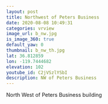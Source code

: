 ```yaml
---
layout: post
title: Northwest of Peters Business
date: 2020-08-08 10:49:31
categories: vrview
image_url: b_nw.jpg
is_image_360: true
default_yaw: 0
thumbnail: b_nw_th.jpg
lat: 36.812859
lon: -119.7444682
elevation: 102
youtube_id: C2jVSzlYSbI
description: NW of Peters Business
---
```

North West of Peters Business building
